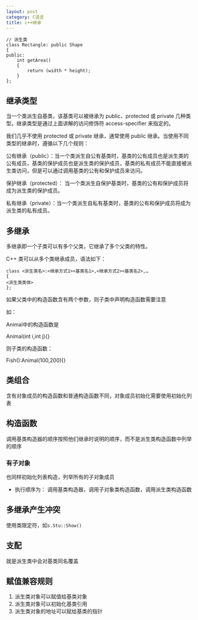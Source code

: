 ```yaml
---
layout: post
category: C语言
title: c++继承
---
```



    // 派生类
    class Rectangle: public Shape
    {
    public:
        int getArea()
        { 
            return (width * height); 
        }
    };
    
## 继承类型
当一个类派生自基类，该基类可以被继承为 public、protected 或 private 几种类型。继承类型是通过上面讲解的访问修饰符 access-specifier 来指定的。

我们几乎不使用 protected 或 private 继承，通常使用 public 继承。当使用不同类型的继承时，遵循以下几个规则：

公有继承（public）：当一个类派生自公有基类时，基类的公有成员也是派生类的公有成员，基类的保护成员也是派生类的保护成员，基类的私有成员不能直接被派生类访问，但是可以通过调用基类的公有和保护成员来访问。

保护继承（protected）： 当一个类派生自保护基类时，基类的公有和保护成员将成为派生类的保护成员。

私有继承（private）：当一个类派生自私有基类时，基类的公有和保护成员将成为派生类的私有成员。

## 多继承
多继承即一个子类可以有多个父类，它继承了多个父类的特性。

C++ 类可以从多个类继承成员，语法如下：

    class <派生类名>:<继承方式1><基类名1>,<继承方式2><基类名2>,…
    {
    <派生类类体>
    };

如果父类中的构造函数含有两个参数，则子类中声明构造函数需要注意

如：

Animal中的构造函数是

Animal(int i,int j){}

则子类的构造函数：

Fish():Animal(100,200){}


## 类组合
含有对象成员的构造函数和普通构造函数不同，对象成员初始化需要使用初始化列表

## 构造函数
调用基类构造器的顺序按照他们继承时说明的顺序，而不是派生类构造函数中列举的顺序

### 有子对象
也同样初始化列表构造，列举所有的子对象成员

- 执行顺序为： 调用基类构造器，调用子对象类构造函数，调用派生类构造函数

## 多继承产生冲突
使用类限定符，如```s.Stu::Show()```

## 支配
就是派生类中会对基类同名覆盖

## 赋值兼容规则
1. 派生类对象可以赋值给基类对象
2. 派生类对象可以初始化基类引用
3. 派生类对象的地址可以赋给基类的指针
